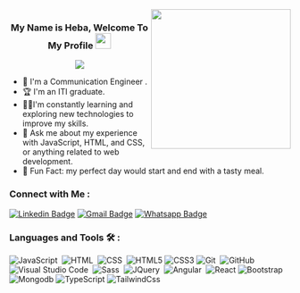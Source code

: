 
<img width="250" align="right" src="https://c.tenor.com/_DOBjnGspYAAAAAM/code-coding.gif">
<h3 align="center">
  My Name is Heba, Welcome To My Profile 
  <img src="https://media.giphy.com/media/hvRJCLFzcasrR4ia7z/giphy.gif" width="28">
</h3>

<!-- Typing SVG by DenverCoder1 - https://github.com/DenverCoder1/readme-typing-svg -->
<p align="center">
  <a href="https://github.com/DenverCoder1/readme-typing-svg"><img src="https://readme-typing-svg.herokuapp.com/?lines=Full%20Stack%20web%20developer;By%20Using%20MEARN&font=Fira%20Code&center=true&width=440&height=45&color=f75c7e&vCenter=true&size=20"></a>
</p> 

- 🏢 I'm a Communication Engineer .
- 🏆 I'm an ITI graduate. 
- 👨‍💻I'm constantly learning and exploring new technologies to improve my skills.
- 💬 Ask me about my experience with JavaScript, HTML, and CSS, or anything related to web development.
- 👻 Fun Fact: my perfect day would start and end with a tasty meal.

### Connect with Me :
[![Linkedin Badge](https://img.shields.io/badge/-LinkedIn-blue?style=flat-square&logo=Linkedin&logoColor=white&link=https://www.linkedin.com/in/heba-ali-3b8617205)](https://www.linkedin.com/in/heba-ali-3b8617205)
[![Gmail Badge](https://img.shields.io/badge/-Gmail-c14438?style=flat-square&logo=Gmail&logoColor=white&link=mailto:eng.heba.ali48@gmail.com)](mailto:eng.heba.ali48@gmail.com)
[![Whatsapp Badge](https://img.shields.io/badge/-WhatsApp-brightgreen?style=flat-square&logo=whatsapp&logoColor=white&link=https://wa.me/201095792724)](https://wa.me/201095792724)

### Languages and Tools 🛠 : 
![JavaScript](https://img.shields.io/badge/-JavaScript-05122A?style=flat&logo=javascript)&nbsp;
![HTML](https://img.shields.io/badge/-HTML-05122A?style=flat&logo=HTML5)&nbsp;
![CSS](https://img.shields.io/badge/-CSS-05122A?style=flat&logo=CSS3&logoColor=1572B6)&nbsp;
![HTML5](https://img.shields.io/badge/-HTML5-%23E44D27?style=flat-square&logo=html5&logoColor=ffffff)
![CSS3](https://img.shields.io/badge/-CSS3-%231572B6?style=flat-square&logo=css3)
![Git](https://img.shields.io/badge/-Git-05122A?style=flat&logo=git)&nbsp;
![GitHub](https://img.shields.io/badge/-GitHub-05122A?style=flat&logo=github)&nbsp;
![Visual Studio Code](https://img.shields.io/badge/-Visual%20Studio%20Code-05122A?style=flat&logo=visual-studio-code&logoColor=007ACC)&nbsp;
![Sass](https://img.shields.io/badge/-Sass-05122A?style=flat&logo=sass)&nbsp;
![JQuery](https://img.shields.io/badge/-JQuery-05122A?style=flat&logo=jquery)&nbsp;
![Angular](https://img.shields.io/badge/-Angular-05122A?style=flat&logo=angular)&nbsp;
![React](https://img.shields.io/badge/-React-%23282C34?style=flat-square&logo=react)
![Bootstrap](https://img.shields.io/badge/-Bootstrap-563D7C?style=flat-square&logo=Bootstrap)
![Mongodb](https://img.shields.io/badge/-Mongodb-563D7C?style=flat-square&logo=Mongodb)
![TypeScript](https://img.shields.io/badge/-TypeScript-563D7C?style=flat-square&logo=TypeScript)
![TailwindCss](https://img.shields.io/badge/-TailwindCss-563D7C?style=flat-square&logo=TailwindCss)
